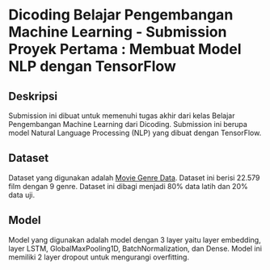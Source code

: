 # Dicoding Belajar Pengembangan Machine Learning - Submission Proyek Pertama : Membuat Model NLP dengan TensorFlow

## Deskripsi
Submission ini dibuat untuk memenuhi tugas akhir dari kelas Belajar Pengembangan Machine Learning dari Dicoding. Submission ini berupa model Natural Language Processing (NLP) yang dibuat dengan TensorFlow.

## Dataset
Dataset yang digunakan adalah [Movie Genre Data](https://www.kaggle.com/datasets/lokkagle/movie-genre-data). Dataset ini berisi 22.579 film dengan 9 genre. Dataset ini dibagi menjadi 80% data latih dan 20% data uji.

## Model
Model yang digunakan adalah model dengan 3 layer yaitu layer embedding, layer LSTM, GlobalMaxPooling1D, BatchNormalization, dan Dense. Model ini memiliki 2 layer dropout untuk mengurangi overfitting.
